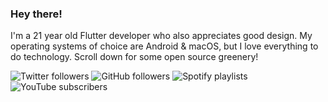 ### Hey there!

I'm a 21 year old Flutter developer who also appreciates good design. My operating systems of choice are Android & macOS, but I love everything to do technology. Scroll down for some open source greenery!

![Twitter followers](https://img.shields.io/twitter/follow/urmilshroff?color=1da1f2&label=Followers&style=flat-square&logo=twitter) ![GitHub followers](https://img.shields.io/github/followers/urmilshroff?color=24292e&label=Followers&style=flat-square&logo=github) ![Spotify playlists](https://img.shields.io/badge/Playlists-14-1ed760?style=flat-square&logo=spotify) ![YouTube subscribers](https://img.shields.io/badge/Subscribers-2K-ff0100?style=flat-square&logo=youtube)
